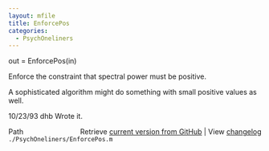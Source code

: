```yaml
---
layout: mfile
title: EnforcePos
categories:
  - PsychOneliners
---
```


 out = EnforcePos\(in\)

Enforce the constraint that spectral power must be
positive.

A sophisticated algorithm might do something with small
positive values as well.

10/23/93  dhb  Wrote it.


<div class="code_header" style="text-align:right;">
  <span style="float:left;">Path&nbsp;&nbsp;</span> <span class="counter">Retrieve <a href=
  "https://raw.github.com/Psychtoolbox-3/Psychtoolbox-3/beta/./PsychOneliners/EnforcePos.m">current version from GitHub</a> | View <a href=
  "https://github.com/Psychtoolbox-3/Psychtoolbox-3/commits/beta/./PsychOneliners/EnforcePos.m">changelog</a></span>
</div>
<div class="code">
  <code>./PsychOneliners/EnforcePos.m</code>
</div>
